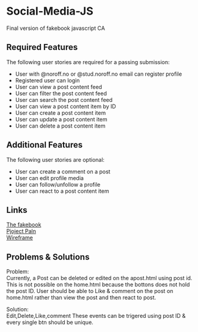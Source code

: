 # Social-Media-JS
Final version of fakebook javascript CA 

## Required Features
The following user stories are required for a passing submission:
<ul>
<li> User with @noroff.no or @stud.noroff.no email can register profile </li>
<li> Registered user can login </li>
<li> User can view a post content feed </li>
<li> User can filter the post content feed </li>
<li> User can search the post content feed </li>
<li> User can view a post content item by ID </li>
<li> User can create a post content item </li>
<li> User can update a post content item </li>
<li> User can delete a post content item </li>
</ul>

## Additional Features
The following user stories are optional:
<ul>
<li>User can create a comment on a post</li>
<li>User can edit profile media</li>
<li>User can follow/unfollow a profile</li>
<li>User can react to a post content item</li>
</ul>

## Links

<a href='https://fakebook-js2.netlify.app/'>The fakebook </a><br>
<a href='https://github.com/users/gitAji/projects/1'>Pjoject Paln </a><br>
<a href='https://www.figma.com/file/aLWg8mpf2iGhbZLkcPAdMq/Social-media-CA?node-id=0%3A1'>Wireframe </a><br>

## Problems & Solutions
Problem: <br>
Currently, a Post can be deleted or edited on the apost.html using post id.
This is not possible on the home.html because the bottons does not hold the post ID.
User should be able to Like & comment on the post on home.html rather than view the post and then react to post.

Solution:<br>Edit,Delete,Like,comment
These events can be trigered using post ID & every single btn should be unique.
